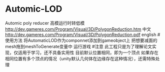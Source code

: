# Automic-LOD
Automic poly reducer
高模运行时转低模
http://dev.gameres.com/Program/Visual/3D/PolygonReduction.htm 中文
http://dev.gameres.com/Program/Visual/3D/PolygonReduction.pdf english
#使用方法
将AutomaticLOD作为componnet添加到gameobject上
把想要减面的mesh拖到meshToGenerate变量中
运行游戏
#注意
此工程只是为了理解论文实现，仅适用于学习，还不具备实用性
目前默认位置相同，即为一个顶点
如果存在相同位置有多个顶点的情况（unity默认几何体在边缘存在这种情况），还需特殊处理
